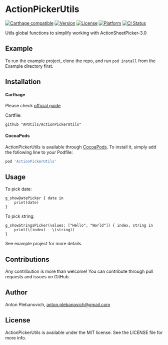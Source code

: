 # ActionPickerUtils

[![Carthage compatible](https://img.shields.io/badge/Carthage-compatible-4BC51D.svg?style=flat)](https://github.com/Carthage/Carthage)
[![Version](https://img.shields.io/cocoapods/v/ActionPickerUtils.svg?style=flat)](http://cocoapods.org/pods/ActionPickerUtils)
[![License](https://img.shields.io/cocoapods/l/ActionPickerUtils.svg?style=flat)](http://cocoapods.org/pods/ActionPickerUtils)
[![Platform](https://img.shields.io/cocoapods/p/ActionPickerUtils.svg?style=flat)](http://cocoapods.org/pods/ActionPickerUtils)
[![CI Status](http://img.shields.io/travis/anton-plebanovich/ActionPickerUtils.svg?style=flat)](https://travis-ci.org/anton-plebanovich/ActionPickerUtils)

Utils global functions to simplify working with ActionSheetPicker-3.0

## Example

To run the example project, clone the repo, and run `pod install` from the Example directory first.

## Installation

#### Carthage

Please check [official guide](https://github.com/Carthage/Carthage#if-youre-building-for-ios-tvos-or-watchos)

Cartfile:

```
github "APUtils/ActionPickerUtils"
```

#### CocoaPods

ActionPickerUtils is available through [CocoaPods](http://cocoapods.org). To install
it, simply add the following line to your Podfile:

```ruby
pod 'ActionPickerUtils'
```

## Usage

To pick date:
```
g_showDatePicker { date in
    print(date)
}
```

To pick string:
```
g_showStringsPicker(values: ["Hello", "World"]) { index, string in
    print(\(index) - \(string))
}
```

See example project for more details.

## Contributions

Any contribution is more than welcome! You can contribute through pull requests and issues on GitHub.

## Author

Anton Plebanovich, anton.plebanovich@gmail.com

## License

ActionPickerUtils is available under the MIT license. See the LICENSE file for more info.
